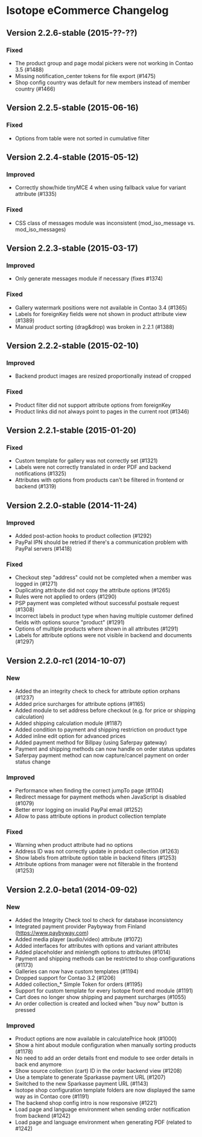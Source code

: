 Isotope eCommerce Changelog
===========================

Version 2.2.6-stable (2015-??-??)
---------------------------------

### Fixed
- The product group and page modal pickers were not working in Contao 3.5 (#1488)
- Missing notification_center tokens for file export (#1475)
- Shop config country was default for new members instead of member country (#1466)


Version 2.2.5-stable (2015-06-16)
---------------------------------

### Fixed
- Options from table were not sorted in cumulative filter


Version 2.2.4-stable (2015-05-12)
---------------------------------

### Improved
- Correctly show/hide tinyMCE 4 when using fallback value for variant attribute (#1335)

### Fixed
- CSS class of messages module was inconsistent (mod_iso_message vs. mod_iso_messages)


Version 2.2.3-stable (2015-03-17)
---------------------------------

### Improved
- Only generate messages module if necessary (fixes #1374)

### Fixed
- Gallery watermark positions were not available in Contao 3.4 (#1365)
- Labels for foreignKey fields were not shown in product attribute view (#1389)
- Manual product sorting (drag&drop) was broken in 2.2.1 (#1388)


Version 2.2.2-stable (2015-02-10)
---------------------------------

### Improved
- Backend product images are resized proportionally instead of cropped

### Fixed
- Product filter did not support attribute options from foreignKey
- Product links did not always point to pages in the current root (#1346)


Version 2.2.1-stable (2015-01-20)
---------------------------------

### Fixed
- Custom template for gallery was not correctly set (#1321)
- Labels were not correctly translated in order PDF and backend notifications (#1325)
- Attributes with options from products can't be filtered in frontend or backend (#1319)


Version 2.2.0-stable (2014-11-24)
---------------------------------

### Improved
- Added post-action hooks to product collection (#1292)
- PayPal IPN should be retried if there's a communication problem with PayPal servers (#1418)

### Fixed
- Checkout step "address" could not be completed when a member was logged in (#1271)
- Duplicating attribute did not copy the attribute options (#1265)
- Rules were not applied to orders (#1290)
- PSP payment was completed without successful postsale request (#1308)
- Incorrect labels in product type when having multiple customer defined fields with options source "product" (#1291)
- Options of multiple products where shown in all attributes (#1291)
- Labels for attribute options were not visible in backend and documents (#1297)


Version 2.2.0-rc1 (2014-10-07)
--------------------------------

### New
- Added the an integrity check to check for attribute option orphans (#1237)
- Added price surcharges for attribute options (#1165)
- Added module to set address before checkout (e.g. for price or shipping calculation)
- Added shipping calculation module (#1187)
- Added condition to payment and shipping restriction on product type
- Added inline edit option for advanced prices
- Added payment method for Billpay (using Saferpay gateway)
- Payment and shipping methods can now handle on order status updates
- Saferpay payment method can now capture/cancel payment on order status change

### Improved
- Performance when finding the correct jumpTo page (#1104)
- Redirect message for payment methods when JavaScript is disabled (#1079)
- Better error logging on invalid PayPal email (#1252)
- Allow to pass attribute options in product collection template

### Fixed
- Warning when product attribute had no options
- Address ID was not correctly update in product collection (#1263)
- Show labels from attribute option table in backend filters (#1253)
- Attribute options from manager were not filterable in the frontend (#1253)


Version 2.2.0-beta1 (2014-09-02)
--------------------------------

### New
- Added the Integrity Check tool to check for database inconsistency
- Integrated payment provider Paybyway from Finland (https://www.paybyway.com)
- Added media player (audio/video) attribute (#1072)
- Added interfaces for attributes with options and variant attributes
- Added placeholder and minlength options to attributes (#1014)
- Payment and shipping methods can be restricted to shop configurations (#1173)
- Galleries can now have custom templates (#1194)
- Dropped support for Contao 3.2 (#1206)
- Added collection_* Simple Token for orders (#1195)
- Support for custom template for every Isotope front end module (#1191)
- Cart does no longer show shipping and payment surcharges (#1055)
- An order collection is created and locked when "buy now" button is pressed

### Improved
- Product options are now available in calculatePrice hook (#1000)
- Show a hint about module configuration when manually sorting products (#1178)
- No need to add an order details front end module to see order details in back end anymore
- Show source collection (cart) ID in the order backend view (#1208)
- Use a template to generate Sparkasse payment URL (#1207)
- Switched to the new Sparkasse payment URL (#1143)
- Isotope shop configuration template folders are now displayed the same way as in Contao core (#1191)
- The backend shop config intro is now responsive (#1221)
- Load page and language environment when sending order notification from backend (#1242)
- Load page and language environment when generating PDF (related to #1242)
